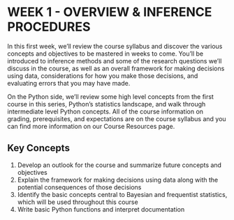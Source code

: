 # WEEK 1 - OVERVIEW & INFERENCE PROCEDURES



In this first week, we’ll review the course syllabus and discover the various concepts and objectives to be mastered in weeks to come. You’ll be introduced to inference methods and some of the research questions we’ll discuss in the course, as well as an overall framework for making decisions using data, considerations for how you make those decisions, and evaluating errors that you may have made. 

On the Python side, we’ll review some high level concepts from the first course in this series, Python’s statistics landscape, and walk through intermediate level Python concepts. All of the course information on grading, prerequisites, and expectations are on the course syllabus and you can find more information on our Course Resources page.

## Key Concepts
1. Develop an outlook for the course and summarize future concepts and objectives
2. Explain the framework for making decisions using data along with the potential consequences of those decisions
3. Identify the basic concepts central to Bayesian and frequentist statistics, which will be used throughout this course
4. Write basic Python functions and interpret documentation
